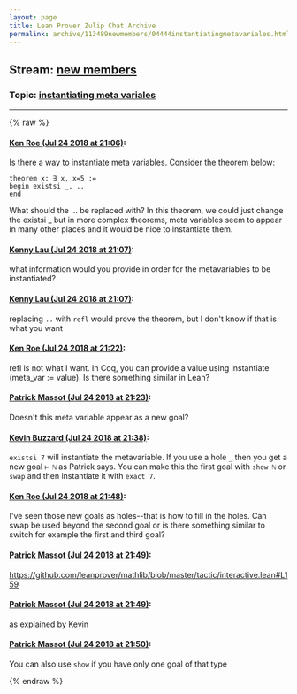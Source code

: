 ```yaml
---
layout: page
title: Lean Prover Zulip Chat Archive 
permalink: archive/113489newmembers/04444instantiatingmetavariales.html
---
```


## Stream: [new members](index.html)
### Topic: [instantiating meta variales](04444instantiatingmetavariales.html)

---


{% raw %}
#### [ Ken Roe (Jul 24 2018 at 21:06)](https://leanprover.zulipchat.com/#narrow/stream/113489-new%20members/topic/instantiating%20meta%20variales/near/130230234):
Is there a way to instantiate meta variables.  Consider the theorem below:
```lean
theorem x: ∃ x, x=5 :=
begin existsi _, ..
end
```

What should the ...  be replaced with?  In this theorem, we could just change the existsi _ but in more complex theorems, meta variables seem to appear in many other places and it would be nice to instantiate them.

#### [ Kenny Lau (Jul 24 2018 at 21:07)](https://leanprover.zulipchat.com/#narrow/stream/113489-new%20members/topic/instantiating%20meta%20variales/near/130230270):
what information would you provide in order for the metavariables to be instantiated?

#### [ Kenny Lau (Jul 24 2018 at 21:07)](https://leanprover.zulipchat.com/#narrow/stream/113489-new%20members/topic/instantiating%20meta%20variales/near/130230286):
replacing `..` with `refl` would prove the theorem, but I don't know if that is what you want

#### [ Ken Roe (Jul 24 2018 at 21:22)](https://leanprover.zulipchat.com/#narrow/stream/113489-new%20members/topic/instantiating%20meta%20variales/near/130231216):
refl is not what I want.  In Coq, you can provide a value using instantiate (meta_var := value).  Is there something similar in Lean?

#### [ Patrick Massot (Jul 24 2018 at 21:23)](https://leanprover.zulipchat.com/#narrow/stream/113489-new%20members/topic/instantiating%20meta%20variales/near/130231266):
Doesn't this meta variable appear as a new goal?

#### [ Kevin Buzzard (Jul 24 2018 at 21:38)](https://leanprover.zulipchat.com/#narrow/stream/113489-new%20members/topic/instantiating%20meta%20variales/near/130232163):
`existsi 7` will instantiate the metavariable. If you use a hole `_` then you get a new goal `⊢ ℕ` as Patrick says. You can make this the first goal with `show ℕ` or `swap` and then instantiate it with `exact 7`.

#### [ Ken Roe (Jul 24 2018 at 21:48)](https://leanprover.zulipchat.com/#narrow/stream/113489-new%20members/topic/instantiating%20meta%20variales/near/130232676):
I've seen those new goals as holes--that is how to fill in the holes.  Can swap be used beyond the second goal or is there something similar to switch for example the first and third goal?

#### [ Patrick Massot (Jul 24 2018 at 21:49)](https://leanprover.zulipchat.com/#narrow/stream/113489-new%20members/topic/instantiating%20meta%20variales/near/130232717):
https://github.com/leanprover/mathlib/blob/master/tactic/interactive.lean#L159

#### [ Patrick Massot (Jul 24 2018 at 21:49)](https://leanprover.zulipchat.com/#narrow/stream/113489-new%20members/topic/instantiating%20meta%20variales/near/130232719):
as explained by Kevin

#### [ Patrick Massot (Jul 24 2018 at 21:50)](https://leanprover.zulipchat.com/#narrow/stream/113489-new%20members/topic/instantiating%20meta%20variales/near/130232781):
You can also use `show` if you have only one goal of that type


{% endraw %}

